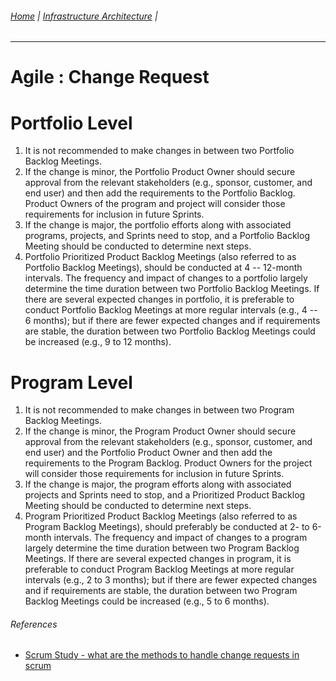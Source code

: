 ###### [Home](https://github.com/RyKaj/Documentation/blob/master/README.md) | [Infrastructure Architecture](https://github.com/RyKaj/Documentation/tree/master/Agile/README.md) |
------------


Agile : Change Request 
======================


Portfolio Level
===============

1.  It is not recommended to make changes in between two Portfolio
    Backlog Meetings.
2.  If the change is minor, the Portfolio Product Owner should secure
    approval from the relevant stakeholders (e.g., sponsor, customer,
    and end user) and then add the requirements to the Portfolio
    Backlog. Product Owners of the program and project will consider
    those requirements for inclusion in future Sprints.
3.  If the change is major, the portfolio efforts along with associated
    programs, projects, and Sprints need to stop, and a Portfolio
    Backlog Meeting should be conducted to determine next steps.
4.  Portfolio Prioritized Product Backlog Meetings (also referred to as
    Portfolio Backlog Meetings), should be conducted at 4 -- 12-month
    intervals. The frequency and impact of changes to a portfolio
    largely determine the time duration between two Portfolio Backlog
    Meetings. If there are several expected changes in portfolio, it is
    preferable to conduct Portfolio Backlog Meetings at more regular
    intervals (e.g., 4 -- 6 months); but if there are fewer expected
    changes and if requirements are stable, the duration between two
    Portfolio Backlog Meetings could be increased (e.g., 9 to 12
    months).


Program Level
=============

1.  It is not recommended to make changes in between two Program Backlog
    Meetings.
2.  If the change is minor, the Program Product Owner should secure
    approval from the relevant stakeholders (e.g., sponsor, customer,
    and end user) and the Portfolio Product Owner and then add the
    requirements to the Program Backlog. Product Owners for the project
    will consider those requirements for inclusion in future Sprints.
3.  If the change is major, the program efforts along with associated
    projects and Sprints need to stop, and a Prioritized Product Backlog
    Meeting should be conducted to determine next steps.
4.  Program Prioritized Product Backlog Meetings (also referred to as
    Program Backlog Meetings), should preferably be conducted at 2- to
    6-month intervals. The frequency and impact of changes to a program
    largely determine the time duration between two Program Backlog
    Meetings. If there are several expected changes in program, it is
    preferable to conduct Program Backlog Meetings at more regular
    intervals (e.g., 2 to 3 months); but if there are fewer expected
    changes and if requirements are stable, the duration between two
    Program Backlog Meetings could be increased (e.g., 5 to 6 months).



###### References

-   [Scrum Study - what are the methods to handle change requests in scrum](http://blog.scrumstudy.com/what-are-the-methods-to-handle-change-requests-in-scrum/)

